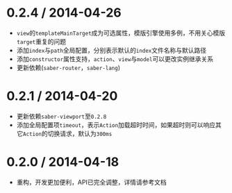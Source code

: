 # 0.2.4 / 2014-04-26

* `view`的`templateMainTarget`成为可选属性，模版引擎使用多例，不用关心模版`target`重复的问题
* 添加`index`与`path`全局配置，分别表示默认的`index`文件名称与默认路径
* 添加`constructor`属性支持，`action`、`view`与`model`可以更改实例继承关系
* 更新依赖(`saber-router`，`saber-lang`)

# 0.2.1 / 2014-04-20

* 更新依赖`saber-viewport`至`0.2.8`
* 添加全局配置项`timeout`，表示`Action`加载超时时间，如果超时则可以响应其它`Action`的切换请求，默认为`300ms`

# 0.2.0 / 2014-04-18

* 重构，开发更加便利，API已完全调整，详情请参考文档
